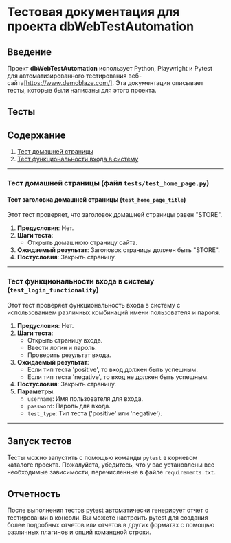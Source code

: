 # Тестовая документация для проекта dbWebTestAutomation

## Введение
Проект **dbWebTestAutomation** использует Python, Playwright и Pytest для автоматизированного тестирования веб-сайта[https://www.demoblaze.com/]. Эта документация описывает тесты, которые были написаны для этого проекта.

## Тесты


## Содержание
1. [Тест домашней страницы](#тест-домашней-страницы)
2. [Тест функциональности входа в систему](#тест-функциональности-входа-в-систему)

---

### Тест домашней страницы (файл `tests/test_home_page.py`)

#### Тест заголовка домашней страницы (`test_home_page_title`)

Этот тест проверяет, что заголовок домашней страницы равен "STORE". 

1. **Предусловия**: Нет.
2. **Шаги теста**:
   - Открыть домашнюю страницу сайта.
3. **Ожидаемый результат**: Заголовок страницы должен быть "STORE".
4. **Постусловия**: Закрыть страницу.

---

### Тест функциональности входа в систему (`test_login_functionality`)

Этот тест проверяет функциональность входа в систему с использованием различных комбинаций имени пользователя и пароля.

1. **Предусловия**: Нет.
2. **Шаги теста**:
   - Открыть страницу входа.
   - Ввести логин и пароль.
   - Проверить результат входа.
3. **Ожидаемый результат**: 
   - Если тип теста 'positive', то вход должен быть успешным.
   - Если тип теста 'negative', то вход не должен быть успешным.
4. **Постусловия**: Закрыть страницу.
5. **Параметры**:
   - `username`: Имя пользователя для входа.
   - `password`: Пароль для входа.
   - `test_type`: Тип теста ('positive' или 'negative').


---


## Запуск тестов

Тесты можно запустить с помощью команды `pytest` в корневом каталоге проекта. Пожалуйста, убедитесь, что у вас установлены все необходимые зависимости, перечисленные в файле `requirements.txt`.

## Отчетность

После выполнения тестов pytest автоматически генерирует отчет о тестировании в консоли. Вы можете настроить pytest для создания более подробных отчетов или отчетов в других форматах с помощью различных плагинов и опций командной строки.

